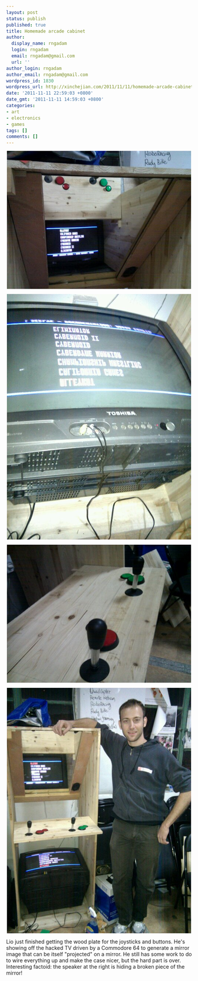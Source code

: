 ```yaml
---
layout: post
status: publish
published: true
title: Homemade arcade cabinet
author:
  display_name: rngadam
  login: rngadam
  email: rngadam@gmail.com
  url: ''
author_login: rngadam
author_email: rngadam@gmail.com
wordpress_id: 1830
wordpress_url: http://xinchejian.com/2011/11/11/homemade-arcade-cabinet/
date: '2011-11-11 22:59:03 +0800'
date_gmt: '2011-11-11 14:59:03 +0800'
categories:
- art
- electronics
- games
tags: []
comments: []
---
```

<p><img style="display:block;margin-right:auto;margin-left:auto;" alt="image" src="/uploads/2011/11/wpid-IMG_20111111_224505.jpg" /></p>
<p><img style="display:block;margin-right:auto;margin-left:auto;" alt="image" src="/uploads/2011/11/wpid-IMG_20111111_224448.jpg" /></p>
<p><img style="display:block;margin-right:auto;margin-left:auto;" alt="image" src="/uploads/2011/11/wpid-IMG_20111111_224444.jpg" /></p>
<p><img style="display:block;margin-right:auto;margin-left:auto;" alt="image" src="/uploads/2011/11/wpid-IMG_20111111_224439.jpg" /></p>
<p>Lio just finished getting the wood plate for the joysticks and buttons. He's showing off the hacked TV driven by a Commodore 64 to generate a mirror image that can be itself "projected" on a mirror. He still has some work to do to wire everything up and make the case nicer, but the hard part is over. Interesting factoid: the speaker at the right is hiding a broken piece of the mirror!</p></p>
